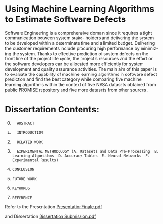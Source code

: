 # Using Machine Learning Algorithms to Estimate Software Defects
Software Engineering is a comprehensive domain since it requires a tight communication between system stake- holders and delivering the system to be developed within a determinate time and a limited budget. Delivering the customer requirements include procuring high performance by minimiz- ing the system. Thanks to effective prediction of system defects on the front line of the project life cycle, the project’s resources and the effort or the software developers can be allocated more efficiently for system development and quality assurance activities. The main aim of this paper is to evaluate the capability of machine learning algorithms in software defect prediction and find the best category while comparing five machine learning algorithms within the context of five NASA datasets obtained from public PROMISE repository and five more datasets from other sources .


# Dissertation Contents:

0.  	 ABSTRACT
1.   	 INTRODUCTION
2.  	 RELATED WORK 
3.  	 EXPERIMENTAL METHODOLOGY (A. Datasets and Data Pre-Processing	B. Learning Algorithms	D. Accuracy Tables	E. Neural Networks	F. Experimental Results)	
4.	   CONCLUSION
5. 	   FUTURE WORK
6.	   KEYWORDS	
7.	   REFERENCE

Refer to the Presentation [PresentationFinale.pdf](https://github.com/jyotirmoibiswakarma/softwareDefects/files/13375534/PresentationFinale.pdf)


and Dissertation [Dissertation Submission.pdf](https://github.com/jyotirmoibiswakarma/softwareDefects/files/13375864/Dissertation.Submission.pdf)

